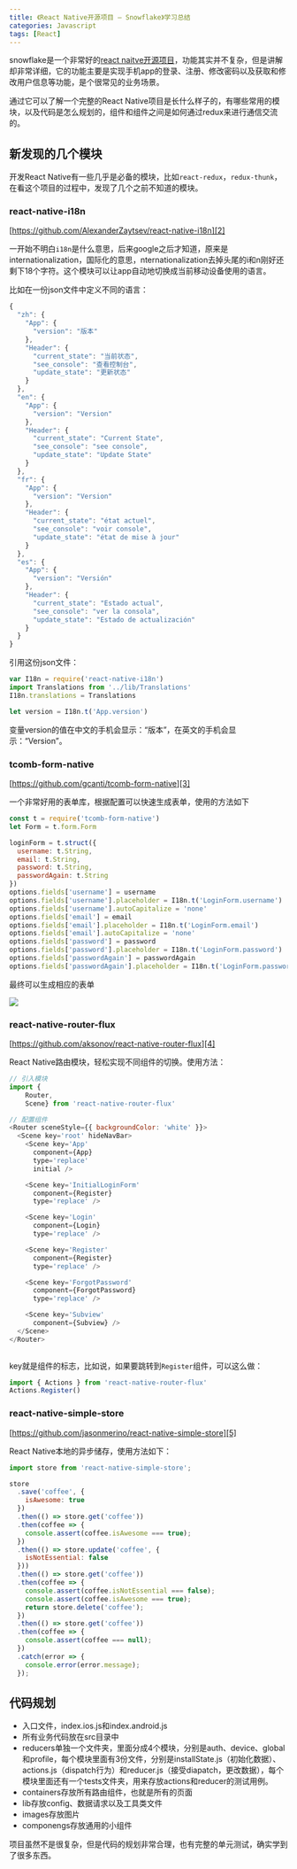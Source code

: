 ```yaml
---
title: 《React Native开源项目 — Snowflake》学习总结
categories: Javascript
tags: [React]
---
```


snowflake是一个非常好的[react naitve开源项目][1]，功能其实并不复杂，但是讲解却非常详细，它的功能主要是实现手机app的登录、注册、修改密码以及获取和修改用户信息等功能，是个很常见的业务场景。

通过它可以了解一个完整的React Native项目是长什么样子的，有哪些常用的模块，以及代码是怎么规划的，组件和组件之间是如何通过redux来进行通信交流的。

## 新发现的几个模块

开发React Native有一些几乎是必备的模块，比如`react-redux`，`redux-thunk`，在看这个项目的过程中，发现了几个之前不知道的模块。

### react-native-i18n

[https://github.com/AlexanderZaytsev/react-native-i18n][2]

一开始不明白`i18n`是什么意思，后来google之后才知道，原来是internationalization，国际化的意思，nternationalization去掉头尾的i和n刚好还剩下18个字符。这个模块可以让app自动地切换成当前移动设备使用的语言。

比如在一份json文件中定义不同的语言：

```javascript
{
  "zh": {
    "App": {
      "version": "版本"
    },
    "Header": {
      "current_state": "当前状态",
      "see_console": "查看控制台",
      "update_state": "更新状态"
    }
  },
  "en": {
    "App": {
      "version": "Version"
    },
    "Header": {
      "current_state": "Current State",
      "see_console": "see console",
      "update_state": "Update State"
    }
  },
  "fr": {
    "App": {
      "version": "Version"
    },
    "Header": {
      "current_state": "état actuel",
      "see_console": "voir console",
      "update_state": "état de mise à jour"      
    }    
  },
  "es": {
    "App": {
      "version": "Versión"
    },
    "Header": {
      "current_state": "Estado actual",
      "see_console": "ver la consola",
      "update_state": "Estado de actualización"      
    }  
  }
}
```

引用这份json文件：

```javascript
var I18n = require('react-native-i18n')
import Translations from '../lib/Translations'
I18n.translations = Translations

let version = I18n.t('App.version')
```

变量version的值在中文的手机会显示：“版本”，在英文的手机会显示：“Version”。

### tcomb-form-native

[https://github.com/gcanti/tcomb-form-native][3]

一个非常好用的表单库，根据配置可以快速生成表单，使用的方法如下

```javascript
const t = require('tcomb-form-native')
let Form = t.form.Form

loginForm = t.struct({
  username: t.String,
  email: t.String,
  password: t.String,
  passwordAgain: t.String
})
options.fields['username'] = username
options.fields['username'].placeholder = I18n.t('LoginForm.username')
options.fields['username'].autoCapitalize = 'none'
options.fields['email'] = email
options.fields['email'].placeholder = I18n.t('LoginForm.email')
options.fields['email'].autoCapitalize = 'none'
options.fields['password'] = password
options.fields['password'].placeholder = I18n.t('LoginForm.password')
options.fields['passwordAgain'] = passwordAgain
options.fields['passwordAgain'].placeholder = I18n.t('LoginForm.password_again')
```

最终可以生成相应的表单

![][image-1]

### react-native-router-flux

[https://github.com/aksonov/react-native-router-flux][4]

React Native路由模块，轻松实现不同组件的切换。使用方法：

```javascript
// 引入模块
import {
    Router,
    Scene} from 'react-native-router-flux'

// 配置组件
<Router sceneStyle={{ backgroundColor: 'white' }}>
  <Scene key='root' hideNavBar>
    <Scene key='App'
      component={App}
      type='replace'
      initial />

    <Scene key='InitialLoginForm'
      component={Register}
      type='replace' />

    <Scene key='Login'
      component={Login}
      type='replace' />

    <Scene key='Register'
      component={Register}
      type='replace' />

    <Scene key='ForgotPassword'
      component={ForgotPassword}
      type='replace' />

    <Scene key='Subview'
      component={Subview} />
  </Scene>
</Router>
         
```

key就是组件的标志，比如说，如果要跳转到`Register`组件，可以这么做：

```javascript
import { Actions } from 'react-native-router-flux'
Actions.Register()
```

### react-native-simple-store

[https://github.com/jasonmerino/react-native-simple-store][5]

React Native本地的异步储存，使用方法如下：

```javascript
import store from 'react-native-simple-store';

store
  .save('coffee', {
    isAwesome: true
  })
  .then(() => store.get('coffee'))
  .then(coffee => {
    console.assert(coffee.isAwesome === true);
  })
  .then(() => store.update('coffee', {
    isNotEssential: false
  }))
  .then(() => store.get('coffee'))
  .then(coffee => {
    console.assert(coffee.isNotEssential === false);
    console.assert(coffee.isAwesome === true);
    return store.delete('coffee');
  })
  .then(() => store.get('coffee'))
  .then(coffee => {
    console.assert(coffee === null);
  })
  .catch(error => {
    console.error(error.message);
  });
```

## 代码规划

- 入口文件，index.ios.js和index.android.js
- 所有业务代码放在src目录中
- reducers单独一个文件夹，里面分成4个模块，分别是auth、device、global和profile，每个模块里面有3份文件，分别是installState.js（初始化数据）、actions.js（dispatch行为）和reducer.js（接受diapatch，更改数据），每个模块里面还有一个tests文件夹，用来存放actions和reducer的测试用例。
- containers存放所有路由组件，也就是所有的页面
- lib存放config、数据请求以及工具类文件
- images存放图片
- componengs存放通用的小组件

项目虽然不是很复杂，但是代码的规划非常合理，也有完整的单元测试，确实学到了很多东西。

[1]:	https://github.com/bartonhammond/snowflake
[2]:	https://github.com/AlexanderZaytsev/react-native-i18n
[3]:	https://github.com/gcanti/tcomb-form-native
[4]:	https://github.com/aksonov/react-native-router-flux
[5]:	https://github.com/jasonmerino/react-native-simple-store

[image-1]:	http://oggx6lf7f.bkt.clouddn.com/v2jdt.png